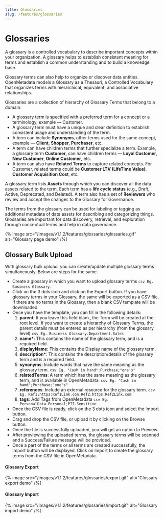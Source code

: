 ```yaml
---
title: Glossaries
slug: /features/glossaries
---
```


# Glossaries

A glossary is a controlled vocabulary to describe important concepts within your organization. A glossary helps to establish consistent meaning for terms and establish a common understanding and to build a knowledge base.

Glossary terms can also help to organize or discover data entities. OpenMetadata models a Glossary as a Thesauri, a Controlled Vocabulary that organizes terms with hierarchical, equivalent, and associative relationships.

Glossaries are a collection of hierarchy of Glossary Terms that belong to a domain.

- A glossary term is specified with a preferred term for a concept or a terminology, example — Customer.
- A glossary term must have a unique and clear definition to establish consistent usage and understanding of the term.
- A term can include **Synonyms**, other terms used for the same concept, example — **Client**, **Shopper**, **Purchaser**, etc.
- A term can have children terms that further specialize a term. Example, a glossary term **Customer**, can have children terms — **Loyal Customer**, **New Customer**, **Online Customer**, etc.
- A term can also have **Related Terms** to capture related concepts. For Customer, related terms could be **Customer LTV (LifeTime Value)**, **Customer Acquisition Cost**, etc.

A glossary term lists **Assets** through which you can discover all the data assets related to the term. Each term has a **life cycle status** (e.g., Draft, Active, Deprecated, and Deleted). A term also has a set of **Reviewers** who review and accept the changes to the Glossary for Governance.

The terms from the glossary can be used for labeling or tagging as additional metadata of data assets for describing and categorizing things. Glossaries are important for data discovery, retrieval, and exploration through conceptual terms and help in data governance.

{% image
src="/images/v1.1.2/features/glossaries/glossaries.gif"
alt="Glossary page demo"
 /%}

## Glossary Bulk Upload

With glossary bulk upload, you can create/update multiple glossary terms simultaneously. Below are steps for the same.

- Create a glossary in which you want to upload glossary terms `csv Eg. Business Glossary`.
- Click on the 3 dots icon and click on the Export button. If you have glossary terms in your Glossary, the same will be exported as a CSV file. If there are no terms in the Glossary, then a blank CSV template will be downloaded.
- Once you have the template, you can fill in the following details:
  1. **parent**: If you leave this field blank, the Term will be created at the root level. If you want to create a hierarchy of Glossary Terms, the parent details must be entered as per hierarchy (from the glossary level) `csv Eg. Business Glossary.Department.Sales`
  2. **name\***: This contains the name of the glossary term, and is a required field.
  3. **displayName**: This contains the Display name of the glossary term.
  4. **description\***: This contains the description/details of the glossary term and is a required field.
  5. **synonyms**: Include words that have the same meaning as the glossary term. `csv Eg. "Cash in hand";Purchase;"one's"`
  6. **relatedTerms**: A term which has the same meaning as the glossary term, and is available in OpenMetadata. `csv Eg. "Cash in hand";Purchase;"one's"`
  7. **references**: Include an external resource for the glossary term. `csv Eg. Ref1;https:Ref1Link.com;Ref2;https:Ref2Link.com`
  8. **tags**: Add Tags from OpenMetadata `csv Eg. PersonalData.Personal;PII.Sensitive`
- Once the CSV file is ready, click on the 3 dots icon and select the Import button.
- Drag and drop the CSV file, or upload it by clicking on the Browse button.
- Once the file is successfully uploaded, you will get an option to Preview.
- After previewing the uploaded terms, the glossary terms will be scanned and a Success/Failure message will be provided.
- Once a part of the terms or all terms are created successfully, the Import button will be displayed. Click on Import to create the glossary terms from the CSV file in OpenMetadata.

#### Glossary Export

{% image
src="/images/v1.1.2/features/glossaries/export.gif"
alt="Glossary export demo"
 /%}

#### Glossary Import

{% image
src="/images/v1.1.2/features/glossaries/import.gif"
alt="Glossary import demo"
 /%}
